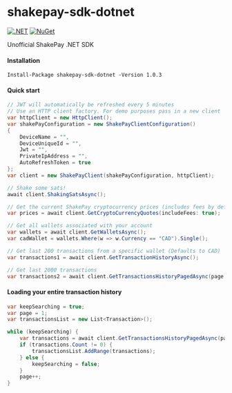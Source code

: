 # shakepay-sdk-dotnet

[![.NET](https://github.com/cillierscharl/shakepay-sdk-dotnet/actions/workflows/dotnet.yml/badge.svg)](https://github.com/cillierscharl/shakepay-sdk-dotnet/actions/workflows/dotnet.yml)
[![NuGet](https://img.shields.io/nuget/v/shakepay-sdk-dotnet)](https://www.nuget.org/packages/shakepay-sdk-dotnet/)

Unofficial ShakePay .NET SDK

#### Installation ####

```shell
Install-Package shakepay-sdk-dotnet -Version 1.0.3
```


#### Quick start ####

```csharp
// JWT will automatically be refreshed every 5 minutes
// Use an HTTP client factory. For demo purposes pass in a new client
var httpClient = new HttpClient();
var shakePayConfiguration = new ShakePayClientConfiguration()
{
    DeviceName = "",
    DeviceUniqueId = "",
    Jwt = "",
    PrivateIpAddress = "",
    AutoRefreshToken = true
};
var client = new ShakePayClient(shakePayConfiguration, httpClient);

// Shake some sats!
await client.ShakingSatsAsync();

// Get the current ShakePay cryptocurrency prices (includes fees by default)
var prices = await client.GetCryptoCurrencyQuotes(includeFees: true);

// Get all wallets associated with your account
var wallets = await client.GetWalletsAsync();
var cadWallet = wallets.Where(w => w.Currency == "CAD").Single();

// Get last 200 transactions from a specific wallet (Defaults to CAD)
var transactions1 = await client.GetTransactionHistoryAsync();

// Get last 2000 transactions
var transactions2 = await client.GetTransactionsHistoryPagedAsync(page: 1, limit: 2000, currencies: default);
```

#### Loading your entire transaction history ####
```csharp
var keepSearching = true;
var page = 1;
var transactionsList = new List<Transaction>();

while (keepSearching) {
    var transactions = await client.GetTransactionsHistoryPagedAsync(page, 2000);
    if (transactions.Count != 0) {
        transactionsList.AddRange(transactions);
    } else {
        keepSearching = false;
    }
    page++;
}
```
